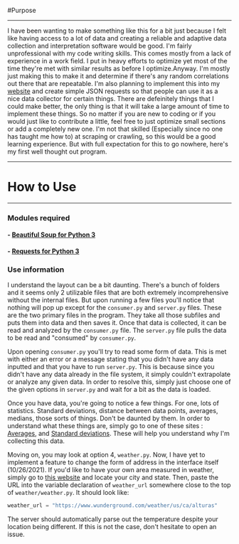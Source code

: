 #Purpose

---

I have been wanting to make something like this for a bit just because I felt like having access to a lot of data and creating a reliable and adaptive data collection and interpretation software would be good.
I'm fairly unprofessional with my code writing skills. This comes mostly from a lack of experience in a work field.
I put in heavy efforts to optimize yet most of the time they're met with similar results as before I optimize.Anyway. I'm mostly just making this to make it and determine if there's any random correlations out there that are repeatable. I'm also planning to implement this into my [website](http://samuelkuld.com) and create simple JSON requests so that people can use it as a nice data collector for certain things.
There are defeinitely things that I could make better, the only thing is that it will take a large amount of time to implement these things. So no matter if you are new to coding or if you would just like to contribute a little, feel free to just optimize small sections or add a completely new one. I'm not that skilled (Especially since no one has taught me how to) at scraping or crawling, so this would be a good learning experience.
But with full expectation for this to go nowhere, here's my first well thought out program.

---

# How to Use

---

### Modules required

#### - [Beautiful Soup for Python 3](https://pypi.org/project/beautifulsoup4/)

#### - [Requests for Python 3](https://pypi.org/project/requests/)

### Use information

I understand the layout can be a bit daunting. There's a bunch of folders and it seems only 2 utilizable files that are both extremely incomprehensive without the internal files. But upon running a few files you'll notice that nothing will pop up except for the `consumer.py` and `server.py` files.
These are the two primary files in the program. They take all those subfiles and puts them into data and then saves it. Once that data is collected, it can be read and analyzed by the `consumer.py` file. The `server.py` file pulls the data to be read and "consumed" by `consumer.py`.

Upon opening `consumer.py` you'll try to read some form of data. This is met with either an error or a message stating that you didn't have any data inputted and that you have to run `server.py`. This is because since you didn't have any data already in the file system, it simply couldn't extrapolate or analyze any given data. In order to resolve this, simply just choose one of the given options in `server.py` and wait for a bit as the data is loaded.

Once you have data, you're going to notice a few things. For one, lots of statistics. Standard deviations, distance between data points, averages, medians, those sorts of things. Don't be daunted by them. In order to understand what these things are, simply go to one of these sites : [Averages](https://www.skillsyouneed.com/num/averages.html), and [Standard deviations](https://www.scribbr.com/statistics/standard-deviation/). These will help you understand why I'm collecting this data.

Moving on, you may look at option 4, `weather.py`. Now, I have yet to implement a feature to change the form of address in the interface itself (10/26/2021). If you'd like to have your own area measured in weather, simply go to [this website](https://www.wunderground.com/weather/) and locate your city and state. Then, paste the URL into the variable declaration of `weather_url` somewhere close to the top of `weather/weather.py`.
It should look like:

```python
weather_url = "https://www.wunderground.com/weather/us/ca/alturas"
```

The server should automatically parse out the temperature despite your location being different. If this is not the case, don't hesitate to open an issue.
